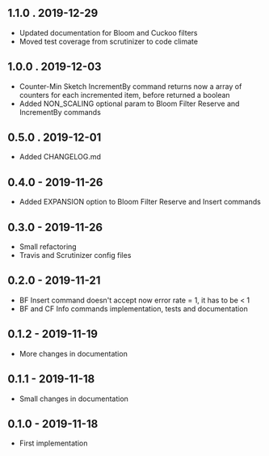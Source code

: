 ## 1.1.0 . 2019-12-29
- Updated documentation for Bloom and Cuckoo filters
- Moved test coverage from scrutinizer to code climate

## 1.0.0 . 2019-12-03
- Counter-Min Sketch IncrementBy command returns now a array of counters for each incremented item, before returned a boolean
- Added NON_SCALING optional param to Bloom Filter Reserve and IncrementBy commands

## 0.5.0 . 2019-12-01
- Added CHANGELOG.md

## 0.4.0 - 2019-11-26
- Added EXPANSION option to Bloom Filter Reserve and Insert commands

## 0.3.0 - 2019-11-26

- Small refactoring
- Travis and Scrutinizer config files

## 0.2.0 - 2019-11-21

- BF Insert command doesn't accept now error rate = 1, it has to be < 1
- BF and CF Info commands implementation, tests and documentation

## 0.1.2 - 2019-11-19

- More changes in documentation

## 0.1.1 - 2019-11-18

- Small changes in documentation

## 0.1.0 - 2019-11-18

- First implementation